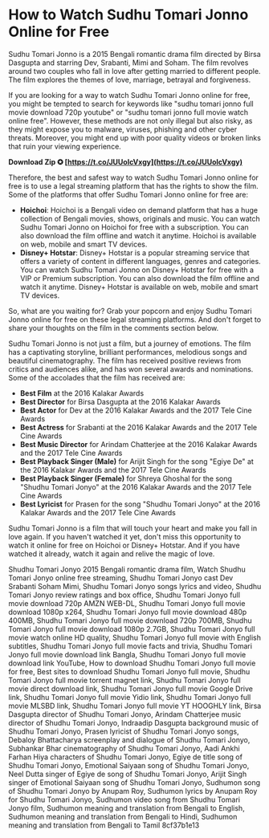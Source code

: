 
 
# How to Watch Sudhu Tomari Jonno Online for Free
 
Sudhu Tomari Jonno is a 2015 Bengali romantic drama film directed by Birsa Dasgupta and starring Dev, Srabanti, Mimi and Soham. The film revolves around two couples who fall in love after getting married to different people. The film explores the themes of love, marriage, betrayal and forgiveness.
 
If you are looking for a way to watch Sudhu Tomari Jonno online for free, you might be tempted to search for keywords like "sudhu tomari jonno full movie download 720p youtube" or "sudhu tomari jonno full movie watch online free". However, these methods are not only illegal but also risky, as they might expose you to malware, viruses, phishing and other cyber threats. Moreover, you might end up with poor quality videos or broken links that ruin your viewing experience.
 
**Download Zip ✪ [https://t.co/JUUolcVxgy](https://t.co/JUUolcVxgy)**


 
Therefore, the best and safest way to watch Sudhu Tomari Jonno online for free is to use a legal streaming platform that has the rights to show the film. Some of the platforms that offer Sudhu Tomari Jonno online for free are:
 
- **Hoichoi**: Hoichoi is a Bengali video on demand platform that has a huge collection of Bengali movies, shows, originals and music. You can watch Sudhu Tomari Jonno on Hoichoi for free with a subscription. You can also download the film offline and watch it anytime. Hoichoi is available on web, mobile and smart TV devices.
- **Disney+ Hotstar**: Disney+ Hotstar is a popular streaming service that offers a variety of content in different languages, genres and categories. You can watch Sudhu Tomari Jonno on Disney+ Hotstar for free with a VIP or Premium subscription. You can also download the film offline and watch it anytime. Disney+ Hotstar is available on web, mobile and smart TV devices.

So, what are you waiting for? Grab your popcorn and enjoy Sudhu Tomari Jonno online for free on these legal streaming platforms. And don't forget to share your thoughts on the film in the comments section below.
  
Sudhu Tomari Jonno is not just a film, but a journey of emotions. The film has a captivating storyline, brilliant performances, melodious songs and beautiful cinematography. The film has received positive reviews from critics and audiences alike, and has won several awards and nominations. Some of the accolades that the film has received are:

- **Best Film** at the 2016 Kalakar Awards
- **Best Director** for Birsa Dasgupta at the 2016 Kalakar Awards
- **Best Actor** for Dev at the 2016 Kalakar Awards and the 2017 Tele Cine Awards
- **Best Actress** for Srabanti at the 2016 Kalakar Awards and the 2017 Tele Cine Awards
- **Best Music Director** for Arindam Chatterjee at the 2016 Kalakar Awards and the 2017 Tele Cine Awards
- **Best Playback Singer (Male)** for Arijit Singh for the song "Egiye De" at the 2016 Kalakar Awards and the 2017 Tele Cine Awards
- **Best Playback Singer (Female)** for Shreya Ghoshal for the song "Shudhu Tomari Jonyo" at the 2016 Kalakar Awards and the 2017 Tele Cine Awards
- **Best Lyricist** for Prasen for the song "Shudhu Tomari Jonyo" at the 2016 Kalakar Awards and the 2017 Tele Cine Awards

Sudhu Tomari Jonno is a film that will touch your heart and make you fall in love again. If you haven't watched it yet, don't miss this opportunity to watch it online for free on Hoichoi or Disney+ Hotstar. And if you have watched it already, watch it again and relive the magic of love.
 
Shudhu Tomari Jonyo 2015 Bengali romantic drama film,  Watch Shudhu Tomari Jonyo online free streaming,  Shudhu Tomari Jonyo cast Dev Srabanti Soham Mimi,  Shudhu Tomari Jonyo songs lyrics and video,  Shudhu Tomari Jonyo review ratings and box office,  Shudhu Tomari Jonyo full movie download 720p AMZN WEB-DL,  Shudhu Tomari Jonyo full movie download 1080p x264,  Shudhu Tomari Jonyo full movie download 480p 400MB,  Shudhu Tomari Jonyo full movie download 720p 700MB,  Shudhu Tomari Jonyo full movie download 1080p 2.7GB,  Shudhu Tomari Jonyo full movie watch online HD quality,  Shudhu Tomari Jonyo full movie with English subtitles,  Shudhu Tomari Jonyo full movie facts and trivia,  Shudhu Tomari Jonyo full movie download link Bangla,  Shudhu Tomari Jonyo full movie download link YouTube,  How to download Shudhu Tomari Jonyo full movie for free,  Best sites to download Shudhu Tomari Jonyo full movie,  Shudhu Tomari Jonyo full movie torrent magnet link,  Shudhu Tomari Jonyo full movie direct download link,  Shudhu Tomari Jonyo full movie Google Drive link,  Shudhu Tomari Jonyo full movie Yidio link,  Shudhu Tomari Jonyo full movie MLSBD link,  Shudhu Tomari Jonyo full movie YT HOOGHLY link,  Birsa Dasgupta director of Shudhu Tomari Jonyo,  Arindam Chatterjee music director of Shudhu Tomari Jonyo,  Indraadip Dasgupta background music of Shudhu Tomari Jonyo,  Prasen lyricist of Shudhu Tomari Jonyo songs,  Debaloy Bhattacharya screenplay and dialogue of Shudhu Tomari Jonyo,  Subhankar Bhar cinematography of Shudhu Tomari Jonyo,  Aadi Ankhi Farhan Hiya characters of Shudhu Tomari Jonyo,  Egiye de title song of Shudhu Tomari Jonyo,  Emotional Saiyaan song of Shudhu Tomari Jonyo,  Neel Dutta singer of Egiye de song of Shudhu Tomari Jonyo,  Arijit Singh singer of Emotional Saiyaan song of Shudhu Tomari Jonyo,  Sudhumon song of Shudhu Tomari Jonyo by Anupam Roy,  Sudhumon lyrics by Anupam Roy for Shudhu Tomari Jonyo,  Sudhumon video song from Shudhu Tomari Jonyo film,  Sudhumon meaning and translation from Bengali to English,  Sudhumon meaning and translation from Bengali to Hindi,  Sudhumon meaning and translation from Bengali to Tamil
 8cf37b1e13
 

